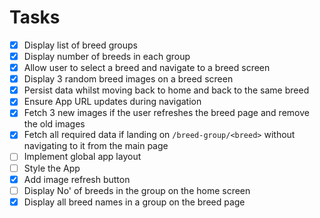 # Tasks

- [x] Display list of breed groups
- [x] Display number of breeds in each group
- [x] Allow user to select a breed and navigate to a breed screen
- [x] Display 3 random breed images on a breed screen
- [x] Persist data whilst moving back to home and back to the same breed
- [x] Ensure App URL updates during navigation
- [x] Fetch 3 new images if the user refreshes the breed page and remove the old images
- [x] Fetch all required data if landing on `/breed-group/<breed>` without navigating to it from the main page
- [ ] Implement global app layout
- [ ] Style the App
- [x] Add image refresh button
- [ ] Display No' of breeds in the group on the home screen
- [x] Display all breed names in a group on the breed page

